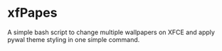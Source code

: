 # xfPapes
A simple bash script to change multiple wallpapers on XFCE and apply pywal theme styling in one simple command.
